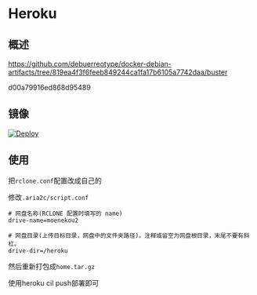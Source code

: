 # Heroku

## 概述
 https://github.com/debuerreotype/docker-debian-artifacts/tree/819ea4f3f6feeb849244ca1fa17b6105a7742daa/buster

 d00a79916ed868d95489
## 镜像

[![Deploy](https://www.herokucdn.com/deploy/button.png)](https://dashboard.heroku.com/new?template=https%3A%2F%2Fgithub.com%2Fhistory2%2F2021-heroku-d)

##  使用

把`rclone.conf`配置改成自己的


修改`.aria2c/script.conf`
```
# 网盘名称(RCLONE 配置时填写的 name)
drive-name=moenekou2

# 网盘目录(上传目标目录，网盘中的文件夹路径)。注释或留空为网盘根目录，末尾不要有斜杠。
drive-dir=/heroku
```
然后重新打包成`home.tar.gz`

使用heroku cil push部署即可
